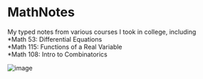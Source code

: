 # MathNotes
My typed notes from various courses I took in college, including \
*Math 53: Differential Equations  \
*Math 115: Functions of a Real Variable \
*Math 108: Intro to Combinatorics 

![image](https://s36537.pcdn.co/wp-content/uploads/2018/01/Orange-tabby-cat-sleeping-with-eyes-closed.jpg.optimal.jpg)

